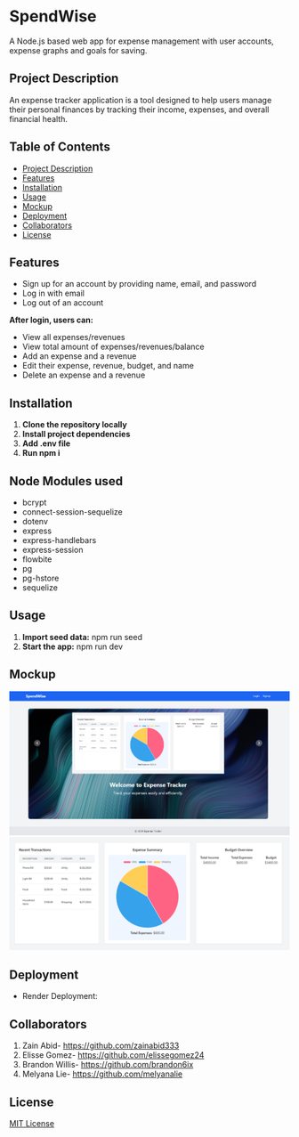 # SpendWise

A Node.js based web app for expense management with user accounts, expense graphs and goals for saving.

## Project Description

An expense tracker application is a tool designed to help users manage their personal finances by tracking their income, expenses, and overall financial health.

## Table of Contents

- [Project Description](#project-description)
- [Features](#features)
- [Installation](#installation)
- [Usage](#usage)
- [Mockup](#mockup)
- [Deployment](#deployment)
- [Collaborators](#collaborators)
- [License](#license)

## Features

- Sign up for an account by providing name, email, and password
- Log in with email
- Log out of an account

**After login, users can:**

- View all expenses/revenues
- View total amount of expenses/revenues/balance
- Add an expense and a revenue
- Edit their expense, revenue, budget, and name
- Delete an expense and a revenue

## Installation

1. **Clone the repository locally**
2. **Install project dependencies**
3. **Add .env file**
4. **Run npm i**

## Node Modules used

- bcrypt
- connect-session-sequelize
- dotenv
- express
- express-handlebars
- express-session
- flowbite
- pg
- pg-hstore
- sequelize

## Usage

1. **Import seed data:** npm run seed
2. **Start the app:** npm run dev

## Mockup

![public/images/landingpage.png](public/images/landingpage.png)
![public/images/carousel1.png ](public/images/carousel1.png)

## Deployment

- Render Deployment:

## Collaborators

1. Zain Abid- https://github.com/zainabid333
2. Elisse Gomez- https://github.com/elissegomez24
3. Brandon Willis- https://github.com/brandon6ix
4. Melyana Lie- https://github.com/melyanalie

## License

[MIT License ](LICENSE)
